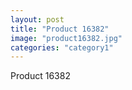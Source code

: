 ```yaml
---
layout: post
title: "Product 16382"
image: "product16382.jpg"
categories: "category1"
---
```

Product 16382
